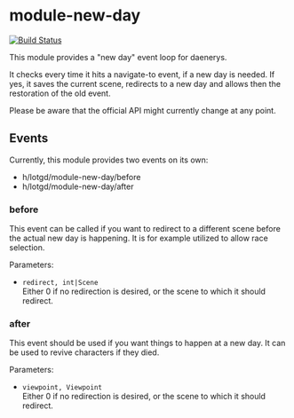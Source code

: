 # module-new-day
[![Build Status](https://travis-ci.org/lotgd/module-new-day.svg?branch=master)](https://travis-ci.org/lotgd/module-new-day)

This module provides a "new day" event loop for daenerys.

It checks every time it hits a navigate-to event, if a new day is needed.
If yes, it saves the current scene, redirects to a new day and allows then
the restoration of the old event.

Please be aware that the official API might currently change at any point.

## Events
Currently, this module provides two events on its own:
- h/lotgd/module-new-day/before
- h/lotgd/module-new-day/after

### before

This event can be called if you want to redirect to a different scene before the actual new day is happening.
It is for example utilized to allow race selection.

Parameters:

- ```redirect, int|Scene``` \
Either 0 if no redirection is desired, or the scene to which it should redirect.

### after

This event should be used if you want things to happen at a new day. It can be used to revive
characters if they died.

Parameters:

- ```viewpoint, Viewpoint``` \
Either 0 if no redirection is desired, or the scene to which it should redirect.
